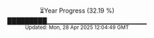<p align="center">
⏳Year Progress (32.19 %)<br>
█████████▁▁▁▁▁▁▁▁▁▁▁▁▁▁▁▁▁▁▁▁▁ <br>
<sub>Updated: Mon, 28 Apr 2025 12:04:49 GMT</sub>
</p>

